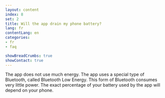 ```yaml
---
layout: content
index: 8
set: 2
title: Will the app drain my phone battery?
lang: fr
contentLang: en
categories:
- fr
- faq

showBreadCrumbs: true
showContact: true
---
```


The app does not use much energy. The app uses a special type of Bluetooth, called Bluetooth Low Energy. This form of Bluetooth consumes very little power.
The exact percentage of your battery used by the app will depend on your phone.
